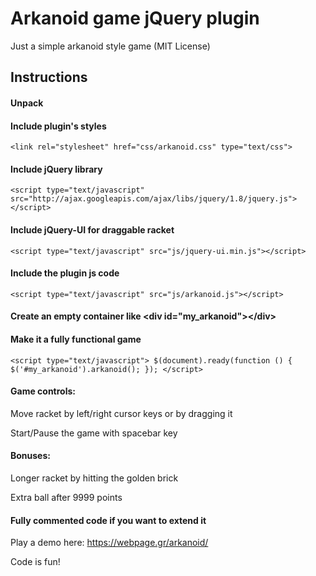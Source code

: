 # Arkanoid game jQuery plugin 

Just a simple arkanoid style game (MIT License)

## Instructions 

#### Unpack  

#### Include plugin's styles

`<link rel="stylesheet" href="css/arkanoid.css" type="text/css">`

#### Include jQuery library

`<script type="text/javascript" src="http://ajax.googleapis.com/ajax/libs/jquery/1.8/jquery.js"></script>`

#### Include jQuery-UI for draggable racket

`<script type="text/javascript" src="js/jquery-ui.min.js"></script>`

#### Include the plugin js code

`<script type="text/javascript" src="js/arkanoid.js"></script>`

#### Create an empty container like &#x3C;div id=&#x22;my_arkanoid&#x22;&#x3E;&#x3C;/div&#x3E;

#### Make it a fully functional game

`<script type="text/javascript">
	$(document).ready(function () {
		$('#my_arkanoid').arkanoid();
	});
</script>`

#### Game controls: 

Move racket by left/right cursor keys or by dragging it

Start/Pause the game with spacebar key

#### Bonuses:

Longer racket by hitting the golden brick

Extra ball after 9999 points

#### Fully commented code if you want to extend it

Play a demo here:
https://webpage.gr/arkanoid/

Code is fun!  
